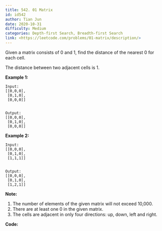 ```yaml
---
title: 542. 01 Matrix
id: id542
author: Tian Jun
date: 2020-10-31
difficulty: Medium
categories: Depth-first Search, Breadth-first Search
link: <https://leetcode.com/problems/01-matrix/description/>
---
```


Given a matrix consists of 0 and 1, find the distance of the nearest 0 for
each cell.

The distance between two adjacent cells is 1.



**Example 1:**
            
	Input:    [[0,0,0],     [0,1,0],     [0,0,0]]        
	Output:    [[0,0,0],     [0,1,0],     [0,0,0]]    

**Example 2:**
            
	Input:    [[0,0,0],     [0,1,0],     [1,1,1]]        
	Output:    [[0,0,0],     [0,1,0],     [1,2,1]]    



**Note:**

  1. The number of elements of the given matrix will not exceed 10,000.
  2. There are at least one 0 in the given matrix.
  3. The cells are adjacent in only four directions: up, down, left and right.


**Code:**
